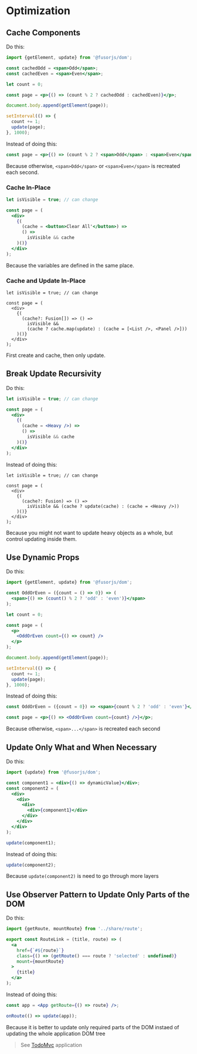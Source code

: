 # Optimization

## Cache Components

Do this:

```jsx
import {getElement, update} from '@fusorjs/dom';

const cachedOdd = <span>Odd</span>;
const cachedEven = <span>Even</span>;

let count = 0;

const page = <p>{() => (count % 2 ? cachedOdd : cachedEven)}</p>;

document.body.append(getElement(page));

setInterval(() => {
  count += 1;
  update(page);
}, 1000);
```

Instead of doing this:

```jsx
const page = <p>{() => (count % 2 ? <span>Odd</span> : <span>Even</span>)}</p>;
```

Because otherwise, `<span>Odd</span>` or `<span>Even</span>` is recreated each second.

### Cache In-Place

```jsx
let isVisible = true; // can change

const page = (
  <div>
    {(
      (cache = <button>Clear All'</button>) =>
      () =>
        isVisible && cache
    )()}
  </div>
);
```

Because the variables are defined in the same place.

### Cache and Update In-Place

```tsx
let isVisible = true; // can change

const page = (
  <div>
    {(
      (cache?: Fusion[]) => () =>
        isVisible &&
        (cache ? cache.map(update) : (cache = [<List />, <Panel />]))
    )()}
  </div>
);
```

First create and cache, then only update.

## Break Update Recursivity

Do this:

```jsx
let isVisible = true; // can change

const page = (
  <div>
    {(
      (cache = <Heavy />) =>
      () =>
        isVisible && cache
    )()}
  </div>
);
```

Instead of doing this:

```tsx
let isVisible = true; // can change

const page = (
  <div>
    {(
      (cache?: Fusion) => () =>
        isVisible && (cache ? update(cache) : (cache = <Heavy />))
    )()}
  </div>
);
```

Because you might not want to update heavy objects as a whole, but control updating inside them.

## Use Dynamic Props

Do this:

```jsx
import {getElement, update} from '@fusorjs/dom';

const OddOrEven = ({count = () => 0}) => (
  <span>{() => (count() % 2 ? 'odd' : 'even')}</span>
);

let count = 0;

const page = (
  <p>
    <OddOrEven count={() => count} />
  </p>
);

document.body.append(getElement(page));

setInterval(() => {
  count += 1;
  update(page);
}, 1000);
```

Instead of doing this:

```jsx
const OddOrEven = ({count = 0}) => <span>{count % 2 ? 'odd' : 'even'}</span>;

const page = <p>{() => <OddOrEven count={count} />}</p>;
```

Because otherwise, `<span>...</span>` is recreated each second

## Update Only What and When Necessary

Do this:

```jsx
import {update} from '@fusorjs/dom';

const component1 = <div>{() => dynamicValue}</div>;
const component2 = (
  <div>
    <div>
      <div>
        <div>{component1}</div>
      </div>
    </div>
  </div>
);

update(component1);
```

Instead of doing this:

```jsx
update(component2);
```

Because `update(component2)` is need to go through more layers

## Use Observer Pattern to Update Only Parts of the DOM

Do this:

```jsx
import {getRoute, mountRoute} from '../share/route';

export const RouteLink = (title, route) => (
  <a
    href={`#${route}`}
    class={() => (getRoute() === route ? 'selected' : undefined)}
    mount={mountRoute}
  >
    {title}
  </a>
);
```

Instead of doing this:

```jsx
const app = <App getRoute={() => route} />;

onRoute(() => update(app));
```

Because it is better to update only required parts of the DOM instaed of updating the whole application DOM tree

> See [TodoMvc](https://github.com/fusorjs/todomvc) application
